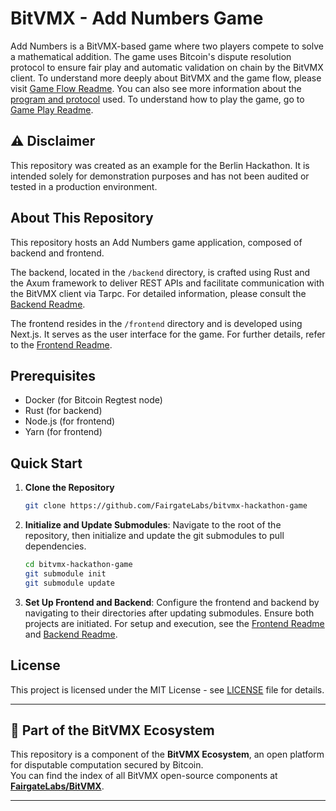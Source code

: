 # BitVMX - Add Numbers Game

Add Numbers is a BitVMX-based game where two players compete to solve a mathematical addition. The game uses Bitcoin's dispute resolution protocol to ensure fair play and automatic validation on chain by the BitVMX client. To understand more deeply about BitVMX and the game flow, please visit [Game Flow Readme](GAME_FLOW.md). You can also see more information about the [program and protocol](GAME_PROTOCOL_AND_PROGRAM.md) used. To understand how to play the game, go to [Game Play Readme](GAME_PLAY.md).

## ⚠️ Disclaimer

This repository was created as an example for the Berlin Hackathon. It is intended solely for demonstration purposes and has not been audited or tested in a production environment.

## About This Repository

This repository hosts an Add Numbers game application, composed of backend and frontend. 

The backend, located in the `/backend` directory, is crafted using Rust and the Axum framework to deliver REST APIs and facilitate communication with the BitVMX client via Tarpc. For detailed information, please consult the [Backend Readme](./backend/README.md).

The frontend resides in the `/frontend` directory and is developed using Next.js. It serves as the user interface for the game. For further details, refer to the [Frontend Readme](./frontend/README.md).

## Prerequisites

- Docker (for Bitcoin Regtest node)
- Rust (for backend)
- Node.js (for frontend)
- Yarn (for frontend)

## Quick Start

1. **Clone the Repository**

   ```bash
   git clone https://github.com/FairgateLabs/bitvmx-hackathon-game
   ```

2. **Initialize and Update Submodules**: 
  Navigate to the root of the repository, then initialize and update the git submodules to pull dependencies.

   ```bash
   cd bitvmx-hackathon-game
   git submodule init
   git submodule update
   ```

1. **Set Up Frontend and Backend**: 
   Configure the frontend and backend by navigating to their directories after updating submodules. Ensure both projects are initiated. For setup and execution, see the [Frontend Readme](./frontend/README.md) and [Backend Readme](./backend/README.md).



## License

This project is licensed under the MIT License - see [LICENSE](LICENSE) file for details.

---

## 🧩 Part of the BitVMX Ecosystem

This repository is a component of the **BitVMX Ecosystem**, an open platform for disputable computation secured by Bitcoin.  
You can find the index of all BitVMX open-source components at [**FairgateLabs/BitVMX**](https://github.com/FairgateLabs/BitVMX).

---
